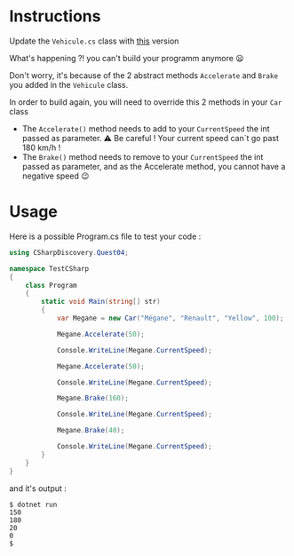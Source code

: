 # Instructions

Update the `Vehicule.cs` class with [this](Vehicule.cs) version

What's happening ?! you can't build your programm anymore 😦

Don't worry, it's because of the 2 abstract methods `Accelerate` and `Brake` you added in the `Vehicule` class.

In order to build again, you will need to override this 2 methods in your `Car` class

- The `Accelerate()` method needs to add to your `CurrentSpeed` the int passed as parameter. ⚠️ Be careful ! Your current speed can`t go past 180 km/h !
- The `Brake()` method needs to remove to your `CurrentSpeed` the int passed as parameter, and as the Accelerate method, you cannot have a negative speed 😉

# Usage

Here is a possible Program.cs file to test your code :

```c#
using CSharpDiscovery.Quest04;

namespace TestCSharp
{
    class Program
    {
        static void Main(string[] str)
        {
            var Megane = new Car("Mégane", "Renault", "Yellow", 100);

            Megane.Accelerate(50);

            Console.WriteLine(Megane.CurrentSpeed);

            Megane.Accelerate(50);

            Console.WriteLine(Megane.CurrentSpeed);

            Megane.Brake(160);

            Console.WriteLine(Megane.CurrentSpeed);

            Megane.Brake(40);

            Console.WriteLine(Megane.CurrentSpeed);
        }
    }
}
```

and it's output :

```
$ dotnet run
150
180
20
0
$
```
